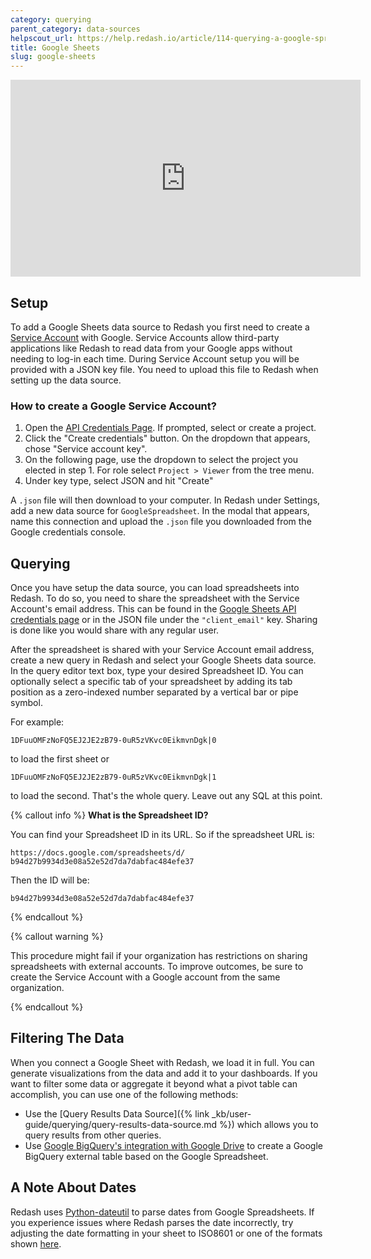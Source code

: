 ```yaml
---
category: querying
parent_category: data-sources
helpscout_url: https://help.redash.io/article/114-querying-a-google-spreadsheet
title: Google Sheets
slug: google-sheets
---
```


<iframe width="560" height="315" src="https://www.youtube.com/embed/eunlC7NFRus" frameborder="0" allow="accelerometer; autoplay; encrypted-media; gyroscope; picture-in-picture" allowfullscreen></iframe>

## Setup

To add a Google Sheets data source to Redash you first need to create a [Service Account](https://cloud.google.com/iam/docs/understanding-service-accounts) with Google. Service Accounts allow third-party applications like Redash to read data from your Google apps without needing to log-in each time. During Service Account setup you will be provided with a JSON key file. You need to upload this file to Redash when setting up the data source.

### How to create a Google Service Account?

1. Open the [API Credentials Page](https://console.cloud.google.com/apis/credentials). If prompted, select or create a project. 
2. Click the "Create credentials" button. On the dropdown that appears, chose "Service account key".
3. On the following page, use the dropdown to select the project you elected in step 1. For role select `Project > Viewer` from the tree menu.
4. Under key type, select JSON and hit "Create"

A `.json` file will then download to your computer. In Redash under Settings, add a new data source for `GoogleSpreadsheet`. In the modal that appears, name this connection and upload the `.json` file you downloaded from the Google credentials console. 

## Querying

Once you have setup the data source, you can load spreadsheets into Redash. To do so, you need to share the spreadsheet with the Service Account's email address. This can be found in the  [Google Sheets API credentials page](https://console.cloud.google.com/apis/api/sheets.googleapis.com/credentials) or in the JSON file under the `"client_email"` key. Sharing is done like you would share with any regular user.

After the spreadsheet is shared with your Service Account email address, create a new query in Redash and select your Google Sheets data source. In the query editor text box, type your desired Spreadsheet ID. You can optionally select a specific tab of your spreadsheet by adding its tab position as a zero-indexed number separated by a vertical bar or pipe symbol.

For example:

	1DFuuOMFzNoFQ5EJ2JE2zB79-0uR5zVKvc0EikmvnDgk|0

to load the first sheet or

	1DFuuOMFzNoFQ5EJ2JE2zB79-0uR5zVKvc0EikmvnDgk|1

to load the second. That's the whole query. Leave out any SQL at this point.

{% callout info %}
**What is the Spreadsheet ID?**

You can find your Spreadsheet ID in its URL. So if the spreadsheet URL is:


	https://docs.google.com/spreadsheets/d/
	b94d27b9934d3e08a52e52d7da7dabfac484efe37


Then the ID will be:

	b94d27b9934d3e08a52e52d7da7dabfac484efe37

{% endcallout %}

{% callout warning %}

This procedure might fail if your organization has restrictions on sharing spreadsheets with external accounts. To improve outcomes, be sure to create the Service Account with a Google account from the same organization. 

{% endcallout %}

## Filtering The Data

When you connect a Google Sheet with Redash, we load it in full. You can generate visualizations from the data and add it to your dashboards. If you want to filter some data or aggregate it beyond what a pivot table can accomplish, you can use one of the following methods:

  * Use the [Query Results Data Source]({% link _kb/user-guide/querying/query-results-data-source.md %}) which allows you to query results from other queries.
  * Use [Google BigQuery's integration with Google Drive](https://cloud.google.com/blog/big-data/2016/05/bigquery-integrates-with-google-drive) to create a Google BigQuery external table based on the Google Spreadsheet.

## A Note About Dates

Redash uses [Python-dateutil](https://dateutil.readthedocs.io/en/stable/) to parse dates from Google Spreadsheets. If you experience issues where Redash parses the date incorrectly, try adjusting the date formatting in your sheet to ISO8601 or one of the formats shown [here](https://dateutil.readthedocs.io/en/stable/examples.html#parse-examples).
